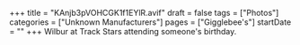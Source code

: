 +++
title = "KAnjb3pVOHCGK1f1EYlR.avif"
draft = false
tags = ["Photos"]
categories = ["Unknown Manufacturers"]
pages = ["Gigglebee's"]
startDate = ""
+++
Wilbur at Track Stars attending someone's birthday.
